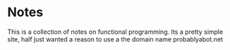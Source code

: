 # Notes

This is a collection of notes on functional programming. Its a pretty simple site, half just wanted a reason to use a the domain name probablyabot.net